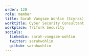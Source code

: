 ```yaml
---
order: 120
role: member
title: Sarah Vangsøe Wohlin (Scyras)
worktitle: Cyber Security Consultant
workplace: Trifork Security
socials:
  linkedin: sarah-vangsøe-wohlin
  twitter: sarahwohlin
  github: sarahwohlin
---
```

